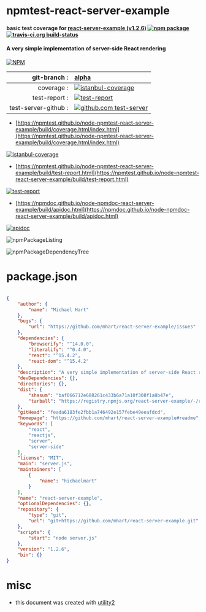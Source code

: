 # npmtest-react-server-example

#### basic test coverage for  [react-server-example (v1.2.6)](https://github.com/mhart/react-server-example#readme)  [![npm package](https://img.shields.io/npm/v/npmtest-react-server-example.svg?style=flat-square)](https://www.npmjs.org/package/npmtest-react-server-example) [![travis-ci.org build-status](https://api.travis-ci.org/npmtest/node-npmtest-react-server-example.svg)](https://travis-ci.org/npmtest/node-npmtest-react-server-example)

#### A very simple implementation of server-side React rendering

[![NPM](https://nodei.co/npm/react-server-example.png?downloads=true&downloadRank=true&stars=true)](https://www.npmjs.com/package/react-server-example)

| git-branch : | [alpha](https://github.com/npmtest/node-npmtest-react-server-example/tree/alpha)|
|--:|:--|
| coverage : | [![istanbul-coverage](https://npmtest.github.io/node-npmtest-react-server-example/build/coverage.badge.svg)](https://npmtest.github.io/node-npmtest-react-server-example/build/coverage.html/index.html)|
| test-report : | [![test-report](https://npmtest.github.io/node-npmtest-react-server-example/build/test-report.badge.svg)](https://npmtest.github.io/node-npmtest-react-server-example/build/test-report.html)|
| test-server-github : | [![github.com test-server](https://npmtest.github.io/node-npmtest-react-server-example/GitHub-Mark-32px.png)](https://npmtest.github.io/node-npmtest-react-server-example/build/app/index.html) | | build-artifacts : | [![build-artifacts](https://npmtest.github.io/node-npmtest-react-server-example/glyphicons_144_folder_open.png)](https://github.com/npmtest/node-npmtest-react-server-example/tree/gh-pages/build)|

- [https://npmtest.github.io/node-npmtest-react-server-example/build/coverage.html/index.html](https://npmtest.github.io/node-npmtest-react-server-example/build/coverage.html/index.html)

[![istanbul-coverage](https://npmtest.github.io/node-npmtest-react-server-example/build/screenCapture.buildCi.browser.%252Ftmp%252Fbuild%252Fcoverage.lib.html.png)](https://npmtest.github.io/node-npmtest-react-server-example/build/coverage.html/index.html)

- [https://npmtest.github.io/node-npmtest-react-server-example/build/test-report.html](https://npmtest.github.io/node-npmtest-react-server-example/build/test-report.html)

[![test-report](https://npmtest.github.io/node-npmtest-react-server-example/build/screenCapture.buildCi.browser.%252Ftmp%252Fbuild%252Ftest-report.html.png)](https://npmtest.github.io/node-npmtest-react-server-example/build/test-report.html)

- [https://npmdoc.github.io/node-npmdoc-react-server-example/build/apidoc.html](https://npmdoc.github.io/node-npmdoc-react-server-example/build/apidoc.html)

[![apidoc](https://npmdoc.github.io/node-npmdoc-react-server-example/build/screenCapture.buildCi.browser.%252Ftmp%252Fbuild%252Fapidoc.html.png)](https://npmdoc.github.io/node-npmdoc-react-server-example/build/apidoc.html)

![npmPackageListing](https://npmtest.github.io/node-npmtest-react-server-example/build/screenCapture.npmPackageListing.svg)

![npmPackageDependencyTree](https://npmtest.github.io/node-npmtest-react-server-example/build/screenCapture.npmPackageDependencyTree.svg)



# package.json

```json

{
    "author": {
        "name": "Michael Hart"
    },
    "bugs": {
        "url": "https://github.com/mhart/react-server-example/issues"
    },
    "dependencies": {
        "browserify": "^14.0.0",
        "literalify": "^0.4.0",
        "react": "^15.4.2",
        "react-dom": "^15.4.2"
    },
    "description": "A very simple implementation of server-side React rendering",
    "devDependencies": {},
    "directories": {},
    "dist": {
        "shasum": "baf066712e688261c433b6a71a10f308f1a8b47e",
        "tarball": "https://registry.npmjs.org/react-server-example/-/react-server-example-1.2.6.tgz"
    },
    "gitHead": "feada6183fe2fbb1a746492e157febe49eeafdcd",
    "homepage": "https://github.com/mhart/react-server-example#readme",
    "keywords": [
        "react",
        "reactjs",
        "server",
        "server-side"
    ],
    "license": "MIT",
    "main": "server.js",
    "maintainers": [
        {
            "name": "hichaelmart"
        }
    ],
    "name": "react-server-example",
    "optionalDependencies": {},
    "repository": {
        "type": "git",
        "url": "git+https://github.com/mhart/react-server-example.git"
    },
    "scripts": {
        "start": "node server.js"
    },
    "version": "1.2.6",
    "bin": {}
}
```



# misc
- this document was created with [utility2](https://github.com/kaizhu256/node-utility2)
